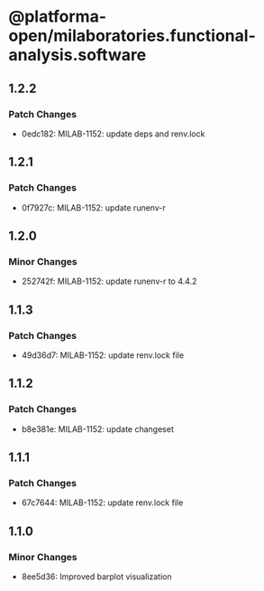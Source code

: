 # @platforma-open/milaboratories.functional-analysis.software

## 1.2.2

### Patch Changes

- 0edc182: MILAB-1152: update deps and renv.lock

## 1.2.1

### Patch Changes

- 0f7927c: MILAB-1152: update runenv-r

## 1.2.0

### Minor Changes

- 252742f: MILAB-1152: update runenv-r to 4.4.2

## 1.1.3

### Patch Changes

- 49d36d7: MILAB-1152: update renv.lock file

## 1.1.2

### Patch Changes

- b8e381e: MILAB-1152: update changeset

## 1.1.1

### Patch Changes

- 67c7644: MILAB-1152: update renv.lock file

## 1.1.0

### Minor Changes

- 8ee5d36: Improved barplot visualization
